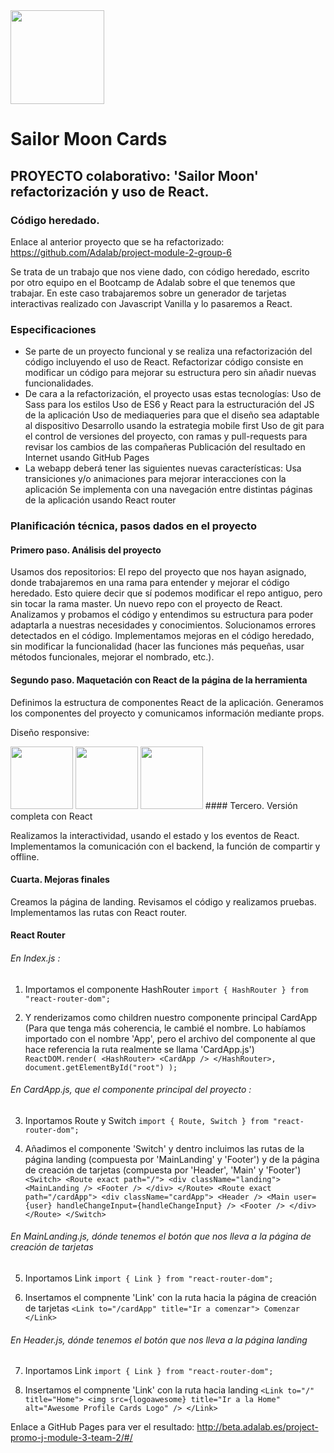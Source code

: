 <img src="https://raw.githubusercontent.com/seguramaria/sailormooncards/master/src/images/5.png" width="150"/>

# Sailor Moon Cards

## PROYECTO colaborativo: 'Sailor Moon' refactorización y uso de React.

### Código heredado.

Enlace al anterior proyecto que se ha refactorizado: https://github.com/Adalab/project-module-2-group-6

Se trata de un trabajo que nos viene dado, con código heredado, escrito por otro equipo en el Bootcamp de Adalab sobre el que tenemos que trabajar. En este caso trabajaremos sobre un generador de tarjetas interactivas realizado con Javascript Vanilla y lo pasaremos a React.

### Especificaciones

- Se parte de un proyecto funcional y se realiza una refactorización del código incluyendo el uso de React. Refactorizar código consiste en modificar un código para mejorar su estructura pero sin añadir nuevas funcionalidades.
- De cara a la refactorización, el proyecto usas estas tecnologías:
  Uso de Sass para los estilos
  Uso de ES6 y React para la estructuración del JS de la aplicación
  Uso de mediaqueries para que el diseño sea adaptable al dispositivo
  Desarrollo usando la estrategia mobile first
  Uso de git para el control de versiones del proyecto, con ramas y pull-requests para revisar los cambios de las compañeras
  Publicación del resultado en Internet usando GitHub Pages
- La webapp deberá tener las siguientes nuevas características:
  Usa transiciones y/o animaciones para mejorar interacciones con la aplicación
  Se implementa con una navegación entre distintas páginas de la aplicación usando React router

### Planificación técnica, pasos dados en el proyecto

#### Primero paso. Análisis del proyecto

Usamos dos repositorios:
El repo del proyecto que nos hayan asignado, donde trabajaremos en una rama para entender y mejorar el código heredado. Esto quiere decir que sí podemos modificar el repo antiguo, pero sin tocar la rama master.
Un nuevo repo con el proyecto de React.
Analizamos y probamos el código y entendimos su estructura para poder adaptarla a nuestras necesidades y conocimientos.
Solucionamos errores detectados en el código.
Implementamos mejoras en el código heredado, sin modificar la funcionalidad (hacer las funciones más pequeñas, usar métodos funcionales, mejorar el nombrado, etc.).

#### Segundo paso. Maquetación con React de la página de la herramienta

Definimos la estructura de componentes React de la aplicación.
Generamos los componentes del proyecto y comunicamos información mediante props.

Diseño responsive:

<img src="https://raw.githubusercontent.com/seguramaria/sailormooncards/master/src/images/responsive/10.png" width="100"/>
<img src="https://raw.githubusercontent.com/seguramaria/sailormooncards/master/src/images/responsive/11.png" width="100"/>
<img src="https://raw.githubusercontent.com/seguramaria/sailormooncards/master/src/images/responsive/12.png" width="100"/>
#### Tercero. Versión completa con React

Realizamos la interactividad, usando el estado y los eventos de React.
Implementamos la comunicación con el backend, la función de compartir y offline.

#### Cuarta. Mejoras finales

Creamos la página de landing.
Revisamos el código y realizamos pruebas.
Implementamos las rutas con React router.

#### React Router

###### En Index.js :

1. Importamos el componente HashRouter
   `import { HashRouter } from "react-router-dom";`

2. Y renderizamos como children nuestro componente principal CardApp (Para que tenga más coherencia, le cambié el nombre. Lo habíamos importado con el nombre 'App', pero el archivo del componente al que hace referencia la ruta realmente se llama 'CardApp.js')
   `ReactDOM.render( <HashRouter> <CardApp /> </HashRouter>, document.getElementById("root") );`

###### En CardApp.js, que el componente principal del proyecto :

3. Inportamos Route y Switch
   `import { Route, Switch } from "react-router-dom";`

4. Añadimos el componente 'Switch' y dentro incluimos las rutas de la página landing (compuesta por 'MainLanding' y 'Footer') y de la página de creación de tarjetas (compuesta por 'Header', 'Main' y 'Footer')
   `<Switch> <Route exact path="/"> <div className="landing"> <MainLanding /> <Footer /> </div> </Route> <Route exact path="/cardApp"> <div className="cardApp"> <Header /> <Main user={user} handleChangeInput={handleChangeInput} /> <Footer /> </div> </Route> </Switch>`

###### En MainLanding.js, dónde tenemos el botón que nos lleva a la página de creación de tarjetas

5. Inportamos Link
   `import { Link } from "react-router-dom";`

6. Insertamos el compnente 'Link' con la ruta hacia la página de creación de tarjetas
   `<Link to="/cardApp" title="Ir a comenzar"> Comenzar </Link>`

###### En Header.js, dónde tenemos el botón que nos lleva a la página landing

7. Inportamos Link
   `import { Link } from "react-router-dom";`

8. Insertamos el compnente 'Link' con la ruta hacia landing
   `<Link to="/" title="Home"> <img src={logoawesome} title="Ir a la Home" alt="Awesome Profile Cards Logo" /> </Link>`

Enlace a GitHub Pages para ver el resultado: http://beta.adalab.es/project-promo-j-module-3-team-2/#/
